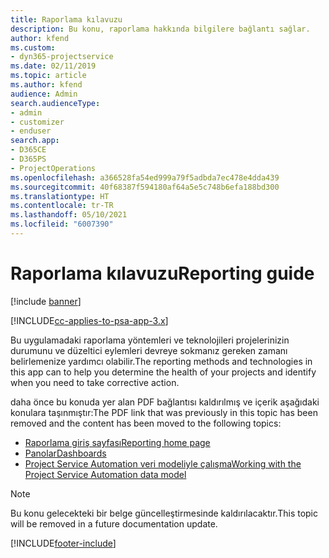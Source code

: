 ```yaml
---
title: Raporlama kılavuzu
description: Bu konu, raporlama hakkında bilgilere bağlantı sağlar.
author: kfend
ms.custom:
- dyn365-projectservice
ms.date: 02/11/2019
ms.topic: article
ms.author: kfend
audience: Admin
search.audienceType:
- admin
- customizer
- enduser
search.app:
- D365CE
- D365PS
- ProjectOperations
ms.openlocfilehash: a366528fa54ed999a79f5adbda7ec478e4dda439
ms.sourcegitcommit: 40f68387f594180af64a5e5c748b6efa188bd300
ms.translationtype: HT
ms.contentlocale: tr-TR
ms.lasthandoff: 05/10/2021
ms.locfileid: "6007390"
---
```

# <a name="reporting-guide"></a><span data-ttu-id="c00ab-103">Raporlama kılavuzu</span><span class="sxs-lookup"><span data-stu-id="c00ab-103">Reporting guide</span></span>

[!include [banner](../../includes/psa-now-project-operations.md)]

[!INCLUDE[cc-applies-to-psa-app-3.x](../../includes/cc-applies-to-psa-app-3x.md)]

<span data-ttu-id="c00ab-104">Bu uygulamadaki raporlama yöntemleri ve teknolojileri projelerinizin durumunu ve düzeltici eylemleri devreye sokmanız gereken zamanı belirlemenize yardımcı olabilir.</span><span class="sxs-lookup"><span data-stu-id="c00ab-104">The reporting methods and technologies in this app can to help you determine the health of your projects and identify when you need to take corrective action.</span></span> 

<span data-ttu-id="c00ab-105">daha önce bu konuda yer alan PDF bağlantısı kaldırılmış ve içerik aşağıdaki konulara taşınmıştır:</span><span class="sxs-lookup"><span data-stu-id="c00ab-105">The PDF link that was previously in this topic has been removed and the content has been moved to the following topics:</span></span>

- [<span data-ttu-id="c00ab-106">Raporlama giriş sayfası</span><span class="sxs-lookup"><span data-stu-id="c00ab-106">Reporting home page</span></span>](../reports-reporting-dynamics-365-project-service.md)
- [<span data-ttu-id="c00ab-107">Panolar</span><span class="sxs-lookup"><span data-stu-id="c00ab-107">Dashboards</span></span>](../reports-dashboards.md)
- [<span data-ttu-id="c00ab-108">Project Service Automation veri modeliyle çalışma</span><span class="sxs-lookup"><span data-stu-id="c00ab-108">Working with the Project Service Automation data model</span></span>](../reports-working-project-service-data-model.md)

> [!NOTE]
> <span data-ttu-id="c00ab-109">Bu konu gelecekteki bir belge güncelleştirmesinde kaldırılacaktır.</span><span class="sxs-lookup"><span data-stu-id="c00ab-109">This topic will be removed in a future documentation update.</span></span> 


[!INCLUDE[footer-include](../../includes/footer-banner.md)]